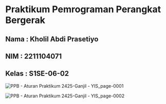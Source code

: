 #  Praktikum Pemrograman Perangkat Bergerak

## Nama : Kholil Abdi Prasetiyo
## NIM : 2211104071
## Kelas : S1SE-06-02

![PPB - Aturan Praktikum 2425-Ganjil - YIS_page-0001](https://github.com/user-attachments/assets/488a2484-54f4-4ce4-bf84-c58dc2b5db0c)

![PPB - Aturan Praktikum 2425-Ganjil - YIS_page-0002](https://github.com/user-attachments/assets/706d61f6-d22e-401c-983f-04d9804dd9aa)
